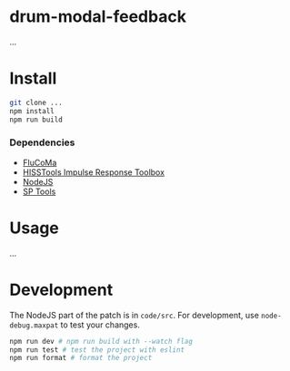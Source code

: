 # drum-modal-feedback

...

# Install

```bash
git clone ...
npm install
npm run build
```

### Dependencies

-   [FluCoMa](https://github.com/flucoma/flucoma-max/)
-   [HISSTools Impulse Response Toolbox](https://github.com/HISSTools/HISSTools_Impulse_Response_Toolbox)
-   [NodeJS](https://formulae.brew.sh/formula/node)
-   [SP Tools](https://github.com/rconstanzo/sp-tools)

# Usage

...

# Development

The NodeJS part of the patch is in `code/src`. For development, use `node-debug.maxpat` to test your changes.

```bash
npm run dev # npm run build with --watch flag
npm run test # test the project with eslint
npm run format # format the project
```
